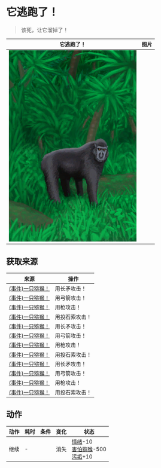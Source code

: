 # 它逃跑了！  
> 该死，让它溜掉了！  
  
  它逃跑了！  |   图片   
 ----  |  ----:   
   |  ![](Sprite/MacaqueEvent.png)   
  
## 获取来源  
来源  |  操作  
----  |  ----  
[(事件)一只猕猴！](Event_MacaqueFight.md)  |  用长矛攻击！  
[(事件)一只猕猴！](Event_MacaqueFight.md)  |  用弓箭攻击！  
[(事件)一只猕猴！](Event_MacaqueFight.md)  |  用枪攻击！  
[(事件)一只猕猴！](Event_MacaqueFight.md)  |  用投石索攻击！  
[(事件)一只猕猴！](Event_MacaqueFightRaid.md)  |  用长矛攻击！  
[(事件)一只猕猴！](Event_MacaqueFightRaid.md)  |  用弓箭攻击！  
[(事件)一只猕猴！](Event_MacaqueFightRaid.md)  |  用枪攻击！  
[(事件)一只猕猴！](Event_MacaqueFightRaid.md)  |  用投石索攻击！  
[(事件)一只猕猴！](Event_MacaqueUndeadFight.md)  |  用长矛攻击！  
[(事件)一只猕猴！](Event_MacaqueUndeadFight.md)  |  用弓箭攻击！  
[(事件)一只猕猴！](Event_MacaqueUndeadFight.md)  |  用枪攻击！  
[(事件)一只猕猴！](Event_MacaqueUndeadFight.md)  |  用投石索攻击！  
## 动作  
动作  |  耗时  |  条件  |  变化  |  状态  
----  |  ----  |  ----  |  ----  |  ----  
继续<br>  |  -  |    |  消失  |  [情绪](Morale.md)-10<br>[害怕猕猴](MacaqueFear.md)-500<br>[污垢](Filth.md)+10  
